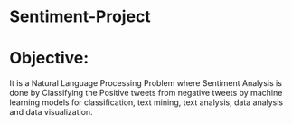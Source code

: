 # Sentiment-Project

# Objective:

It is a Natural Language Processing Problem where Sentiment Analysis is done by Classifying the Positive tweets from negative tweets by machine learning models for classification, text mining, text analysis, data analysis and data visualization.
